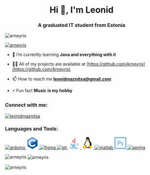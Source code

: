 <h1 align="center">Hi 👋, I'm Leonid</h1>
<h3 align="center">A graduated IT student from Estonia</h3>

<p align="left"> <img src="https://komarev.com/ghpvc/?username=arneyris&label=Visitors&color=ff9898&style=plastic" alt="arneyris" /> </p>

<p align="left"> <a href="https://github.com/ryo-ma/github-profile-trophy"><img src="https://github-profile-trophy.vercel.app/?username=arneyris" alt="arneyris" /></a> </p>

- 🌱 I’m currently learning **Java and everything with it**

- 👨‍💻 All of my projects are available at [https://github.com/Arneyris](https://github.com/Arneyris)

- 📫 How to reach me **leonidmaznitsa@gmail.com**

- ⚡ Fun fact **Music is my hobby**

<h3 align="left">Connect with me:</h3>
<p align="left">
<a href="https://linkedin.com/in/leonidmaznitsa" target="blank"><img align="center" src="https://raw.githubusercontent.com/rahuldkjain/github-profile-readme-generator/master/src/images/icons/Social/linked-in-alt.svg" alt="leonidmaznitsa" height="30" width="40" /></a>
</p>

<h3 align="left">Languages and Tools:</h3>
<p align="left"> <a href="https://www.arduino.cc/" target="_blank" rel="noreferrer"> <img src="https://cdn.worldvectorlogo.com/logos/arduino-1.svg" alt="arduino" width="40" height="40"/> </a> <a href="https://www.cprogramming.com/" target="_blank" rel="noreferrer"> <img src="https://raw.githubusercontent.com/devicons/devicon/master/icons/c/c-original.svg" alt="c" width="40" height="40"/> </a> <a href="https://www.figma.com/" target="_blank" rel="noreferrer"> <img src="https://www.vectorlogo.zone/logos/figma/figma-icon.svg" alt="figma" width="40" height="40"/> </a> <a href="https://git-scm.com/" target="_blank" rel="noreferrer"> <img src="https://www.vectorlogo.zone/logos/git-scm/git-scm-icon.svg" alt="git" width="40" height="40"/> </a> <a href="https://www.java.com" target="_blank" rel="noreferrer"> <img src="https://raw.githubusercontent.com/devicons/devicon/master/icons/java/java-original.svg" alt="java" width="40" height="40"/> </a> <a href="https://www.linux.org/" target="_blank" rel="noreferrer"> <img src="https://raw.githubusercontent.com/devicons/devicon/master/icons/linux/linux-original.svg" alt="linux" width="40" height="40"/> </a> <a href="https://www.mathworks.com/" target="_blank" rel="noreferrer"> <img src="https://upload.wikimedia.org/wikipedia/commons/2/21/Matlab_Logo.png" alt="matlab" width="40" height="40"/> </a> <a href="https://www.photoshop.com/en" target="_blank" rel="noreferrer"> <img src="https://raw.githubusercontent.com/devicons/devicon/master/icons/photoshop/photoshop-line.svg" alt="photoshop" width="40" height="40"/> </a> <a href="https://spring.io/" target="_blank" rel="noreferrer"> <img src="https://www.vectorlogo.zone/logos/springio/springio-icon.svg" alt="spring" width="40" height="40"/> </a> </p>

<p><img align="left" src="https://github-readme-stats.vercel.app/api/top-langs?username=arneyris&show_icons=true&theme=synthwave&title_color=a33861&text_color=d05b88&bg_color=ffffff&locale=en&layout=compact" alt="arneyris" /></p>

<p>&nbsp;<img align="center" src="https://github-readme-stats.vercel.app/api?username=arneyris&show_icons=true&theme=synthwave&title_color=a33861&text_color=d05b88&bg_color=ffffff&locale=en" alt="arneyris" /></p>

<p><img align="center" src="https://github-readme-streak-stats.herokuapp.com/?user=arneyris&" alt="arneyris" /></p>
